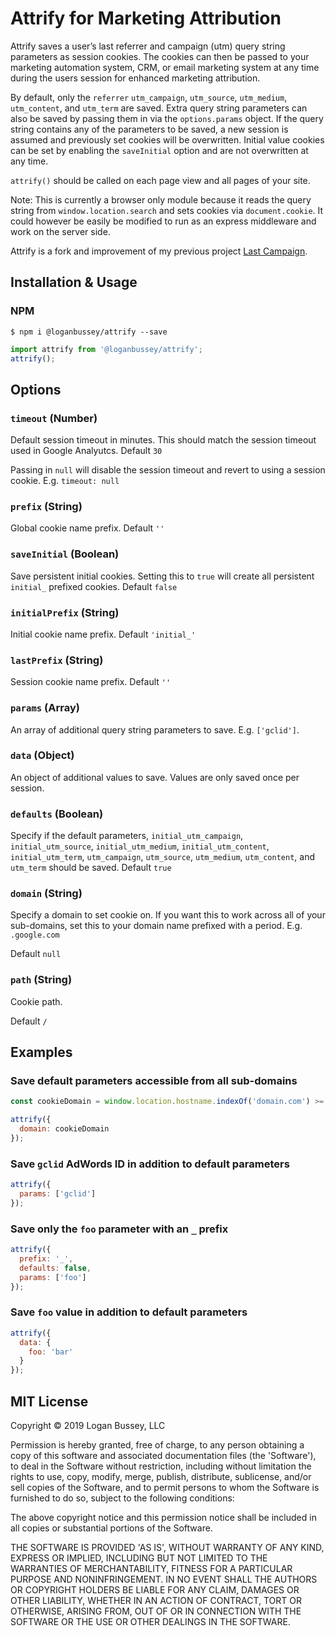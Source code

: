 # Attrify for Marketing Attribution

Attrify saves a user’s last referrer and campaign (utm) query string parameters as session cookies. The cookies can then be passed to your marketing automation system, CRM, or email marketing system at any time during the users session for enhanced marketing attribution.

By default, only the `referrer` `utm_campaign`, `utm_source`, `utm_medium`, `utm_content`, and `utm_term` are saved. Extra query string parameters can also be saved by passing them in via the `options.params` object. If the query string contains any of the parameters to be saved, a new session is assumed and previously set cookies will be overwritten. Initial value cookies can be set by enabling the `saveInitial` option and are not overwritten at any time.

`attrify()` should be called on each page view and all pages of your site.

Note: This is currently a browser only module because it reads the query string from `window.location.search` and sets cookies via `document.cookie`. It could however be easily be modified to run as an express middleware and work on the server side.

Attrify is a fork and improvement of my previous project [Last Campaign](https://github.com/Yesware/last-campaign).

## Installation & Usage

### NPM
`$ npm i @loganbussey/attrify --save`

```js
import attrify from '@loganbussey/attrify';
attrify();
```

## Options

### `timeout` (Number)

Default session timeout in minutes. This should match the session timeout used in Google Analyutcs. Default `30`

Passing in `null` will disable the session timeout and revert to using a session cookie. E.g. `timeout: null`

### `prefix` (String)

Global cookie name prefix. Default `''`

### `saveInitial` (Boolean)

Save persistent initial cookies. Setting this to `true` will create all persistent `initial_` prefixed cookies. Default `false`

### `initialPrefix` (String)

Initial cookie name prefix. Default `'initial_'`

### `lastPrefix` (String)

Session cookie name prefix. Default `''`

### `params` (Array)

An array of additional query string parameters to save. E.g. `['gclid']`.

### `data` (Object)

An object of additional values to save. Values are only saved once per session.

### `defaults` (Boolean)

Specify if the default parameters, `initial_utm_campaign`, `initial_utm_source`, `initial_utm_medium`, `initial_utm_content`, `initial_utm_term`, `utm_campaign`, `utm_source`, `utm_medium`, `utm_content`, and `utm_term` should be saved. Default `true`

### `domain` (String)

Specify a domain to set cookie on. If you want this to work across all of your sub-domains, set this to your domain name prefixed with a period. E.g. `.google.com`

Default `null`

### `path` (String)

Cookie path.

Default `/`

## Examples

### Save default parameters accessible from all sub-domains

```js
const cookieDomain = window.location.hostname.indexOf('domain.com') >= 0 ? '.domain.com' : null;

attrify({
  domain: cookieDomain
});
```

### Save `gclid` AdWords ID in addition to default parameters
```js
attrify({
  params: ['gclid']
});
```

### Save only the `foo` parameter with an `_` prefix
```js
attrify({
  prefix: '_',
  defaults: false,
  params: ['foo']
});
```

### Save `foo` value in addition to default parameters
```js
attrify({
  data: {
    foo: 'bar'
  }
});
```

## MIT License

Copyright © 2019 Logan Bussey, LLC

Permission is hereby granted, free of charge, to any person obtaining a copy of this software and associated documentation files (the 'Software'), to deal in the Software without restriction, including without limitation the rights to use, copy, modify, merge, publish, distribute, sublicense, and/or sell copies of the Software, and to permit persons to whom the Software is furnished to do so, subject to the following conditions:

The above copyright notice and this permission notice shall be included in all copies or substantial portions of the Software.

THE SOFTWARE IS PROVIDED 'AS IS', WITHOUT WARRANTY OF ANY KIND, EXPRESS OR IMPLIED, INCLUDING BUT NOT LIMITED TO THE WARRANTIES OF MERCHANTABILITY, FITNESS FOR A PARTICULAR PURPOSE AND NONINFRINGEMENT. IN NO EVENT SHALL THE AUTHORS OR COPYRIGHT HOLDERS BE LIABLE FOR ANY CLAIM, DAMAGES OR OTHER LIABILITY, WHETHER IN AN ACTION OF CONTRACT,
TORT OR OTHERWISE, ARISING FROM, OUT OF OR IN CONNECTION WITH THE SOFTWARE OR THE USE OR OTHER DEALINGS IN THE SOFTWARE.
